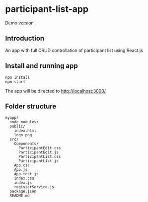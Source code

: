 # participant-list-app
[Demo version](https://kenh14.vn)

## Introduction
An app with full CRUD controllation of participant list using React.js

## Install and running app
```
npm install 
npm start
```
The app will be directed to [http://localhost:3000/](http://localhost:3000/)

## Folder structure
```
myapp/
  node_modules/
  public/
    index.html
    logo.png
  src/
    Components/
      ParticipantEdit.css
      ParticipantEdit.js
      ParticipantList.css
      ParticipantList.js
    App.css
    App.js
    App.test.js
    index.css
    index.js
    registerService.js
  package.json
  README.md
    
